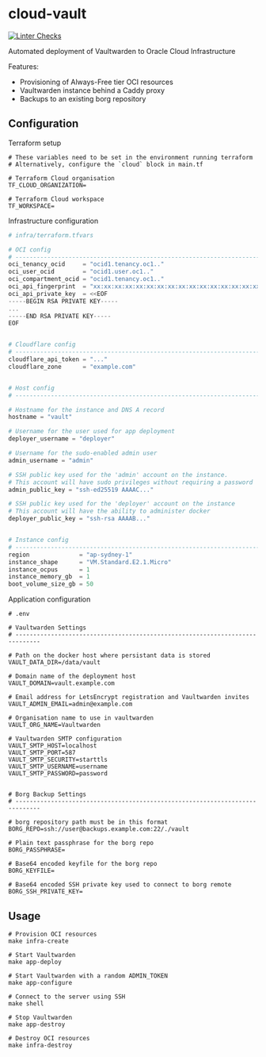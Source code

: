 # cloud-vault

[![Linter Checks](https://github.com/sinex/cloud-vault/actions/workflows/ci-lint-checks.yml/badge.svg?branch=master)](https://github.com/sinex/cloud-vault/actions/workflows/ci-lint-checks.yml)


Automated deployment of Vaultwarden to Oracle Cloud Infrastructure


Features:

- Provisioning of Always-Free tier OCI resources
- Vaultwarden instance behind a Caddy proxy
- Backups to an existing borg repository


## Configuration

Terraform setup
```shell
# These variables need to be set in the environment running terraform
# Alternatively, configure the `cloud` block in main.tf

# Terraform Cloud organisation
TF_CLOUD_ORGANIZATION=

# Terraform Cloud workspace
TF_WORKSPACE=
```

Infrastructure configuration

```terraform
# infra/terraform.tfvars

# OCI config
# ----------------------------------------------------------------------------
oci_tenancy_ocid     = "ocid1.tenancy.oc1.."
oci_user_ocid        = "ocid1.user.oc1.."
oci_compartment_ocid = "ocid1.tenancy.oc1.."
oci_api_fingerprint  = "xx:xx:xx:xx:xx:xx:xx:xx:xx:xx:xx:xx:xx:xx:xx:xx"
oci_api_private_key  = <<EOF
-----BEGIN RSA PRIVATE KEY-----
...
-----END RSA PRIVATE KEY-----
EOF


# Cloudflare config
# ----------------------------------------------------------------------------
cloudflare_api_token = "..."
cloudflare_zone      = "example.com"


# Host config
# ----------------------------------------------------------------------------

# Hostname for the instance and DNS A record
hostname = "vault"

# Username for the user used for app deployment
deployer_username = "deployer"

# Username for the sudo-enabled admin user
admin_username = "admin"

# SSH public key used for the 'admin' account on the instance.
# This account will have sudo privileges without requiring a password
admin_public_key = "ssh-ed25519 AAAAC..."

# SSH public key used for the 'deployer' account on the instance
# This account will have the ability to administer docker
deployer_public_key = "ssh-rsa AAAAB..."


# Instance config
# ----------------------------------------------------------------------------
region              = "ap-sydney-1"
instance_shape      = "VM.Standard.E2.1.Micro"
instance_ocpus      = 1
instance_memory_gb  = 1
boot_volume_size_gb = 50
```

Application configuration
```shell
# .env

# Vaultwarden Settings
# -----------------------------------------------------------------------------

# Path on the docker host where persistant data is stored
VAULT_DATA_DIR=/data/vault

# Domain name of the deployment host
VAULT_DOMAIN=vault.example.com

# Email address for LetsEncrypt registration and Vaultwarden invites
VAULT_ADMIN_EMAIL=admin@example.com

# Organisation name to use in vaultwarden
VAULT_ORG_NAME=Vaultwarden

# Vaultwarden SMTP configuration
VAULT_SMTP_HOST=localhost
VAULT_SMTP_PORT=587
VAULT_SMTP_SECURITY=starttls
VAULT_SMTP_USERNAME=username
VAULT_SMTP_PASSWORD=password


# Borg Backup Settings
# -----------------------------------------------------------------------------

# borg repository path must be in this format
BORG_REPO=ssh://user@backups.example.com:22/./vault

# Plain text passphrase for the borg repo
BORG_PASSPHRASE=

# Base64 encoded keyfile for the borg repo
BORG_KEYFILE=

# Base64 encoded SSH private key used to connect to borg remote
BORG_SSH_PRIVATE_KEY=

```


## Usage

```shell
# Provision OCI resources
make infra-create

# Start Vaultwarden
make app-deploy

# Start Vaultwarden with a random ADMIN_TOKEN
make app-configure

# Connect to the server using SSH
make shell

# Stop Vaultwarden
make app-destroy

# Destroy OCI resources
make infra-destroy
```
